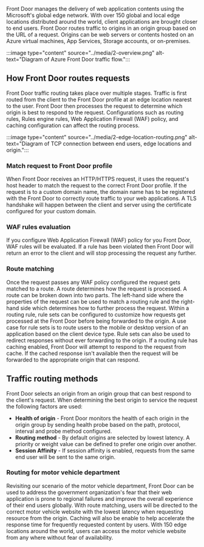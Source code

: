 Front Door manages the delivery of web application contents using the Microsoft's global edge network. With over 150 global and local edge locations distributed around the world, client applications are brought closer to end users. Front Door routes traffic to origins in an origin group based on the URL of a request. Origins can be web servers or contents hosted on an Azure virtual machines, App Services, Storage accounts, or on-premises. 

:::image type="content" source="../media/2-overview.png" alt-text="Diagram of Azure Front Door traffic flow.":::

## How Front Door routes requests

Front Door traffic routing takes place over multiple stages. Traffic is first routed from the client to the Front Door profile at an edge location nearest to the user. Front Door then processes the request to determine which origin is best to respond to the request. Configurations such as routing rules, Rules engine rules, Web Application Firewall (WAF) policy, and caching configuration can affect the routing process.

:::image type="content" source="../media/2-edge-location-routing.png" alt-text="Diagram of TCP connection between end users, edge locations and origin.":::

### Match request to Front Door profile

When Front Door receives an HTTP/HTTPS request, it uses the request's host header to match the request to the correct Front Door profile. If the request is to a custom domain name, the domain name has to be registered with the Front Door to correctly route traffic to your web applications. A TLS handshake will happen between the client and server using the certificate configured for your custom domain.

### WAF rules evaluation

If you configure Web Application Firewall (WAF) policy for you Front Door, WAF rules will be evaluated. If a rule has been violated then Front Door will return an error to the client and will stop processing the request any further.

### Route matching

Once the request passes any WAF policy configured the request gets matched to a route. A route determines how the request is processed. A route can be broken down into two parts. The left-hand side where the properties of the request can be used to match a routing rule and the right-hand side which determines how to further process the request. Within a routing rule, rule sets can be configured to customize how requests get processed at the Front Door before being forwarded to the origin. A use case for rule sets is to route users to the mobile or desktop version of an application based on the client device type. Rule sets can also be used to redirect responses without ever forwarding to the origin. If a routing rule has caching enabled, Front Door will attempt to respond to the request from cache. If the cached response isn't available then the request will be forwarded to the appropriate origin that can respond.

## Traffic routing methods

Front Door selects an origin from an origin group that can best respond to the client's request. When determining the best origin to service the request the following factors are used:

* **Health of origin** - Front Door monitors the health of each origin in the origin group by sending health probe based on the path, protocol, interval and probe method configured.
* **Routing method** - By default origins are selected by lowest latency. A priority or weight value can be defined to prefer one origin over another.
* **Session Affinity** - If session affinity is enabled, requests from the same end user will be sent to the same origin.

### Routing for motor vehicle department

Revisiting our scenario of the motor vehicle department, Front Door can be used to address the government organization's fear that their web application is prone to regional failures and improve the overall experience of their end users globally. With route matching, users will be directed to the correct motor vehicle website with the lowest latency when requesting resource from the origin. Caching will also be enable to help accelerate the response time for frequently requested content by users. With 150 edge locations around the world, users can access the motor vehicle website from any where without fear of availability.
